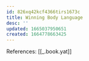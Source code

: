 ```yaml
---
id: 826xq42kcf4366tirs1673c
title: Winning Body Language
desc: ''
updated: 1665037950651
created: 1664778663425
---
```


References: [[_.book.yat]]

